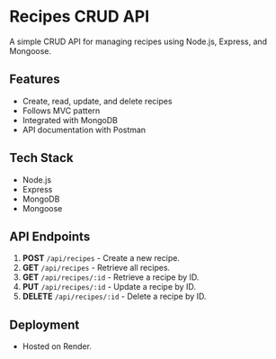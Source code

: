 # Recipes CRUD API

A simple CRUD API for managing recipes using Node.js, Express, and Mongoose.

## Features
- Create, read, update, and delete recipes
- Follows MVC pattern
- Integrated with MongoDB
- API documentation with Postman

## Tech Stack
- Node.js
- Express
- MongoDB
- Mongoose

## API Endpoints
1. **POST** `/api/recipes` - Create a new recipe.
2. **GET** `/api/recipes` - Retrieve all recipes.
3. **GET** `/api/recipes/:id` - Retrieve a recipe by ID.
4. **PUT** `/api/recipes/:id` - Update a recipe by ID.
5. **DELETE** `/api/recipes/:id` - Delete a recipe by ID.

## Deployment
- Hosted on Render.

